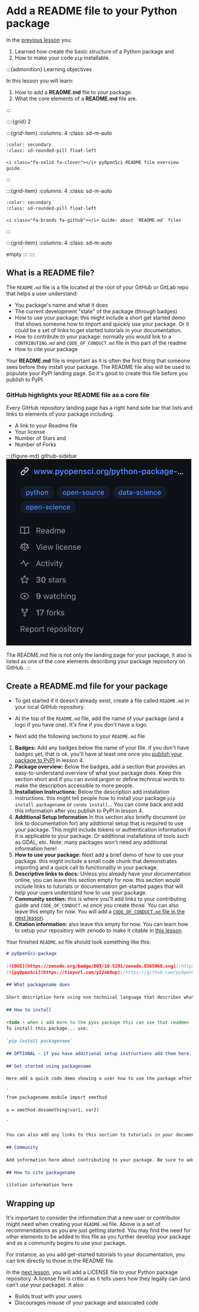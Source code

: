 # Add a README file to your Python package

<!--
TODO:
* add link -

* add a screenshot of the pyospackage readme rendered in GitHub
* this series would be great if there was a graphic with all of the steps. and each was highlighted at the top of the page.
*  **TODO:** we didn't ask them to put code into a src dir in the previous lesson? probably good to do that.

 -->



In the [previous lesson](1-installable-code.md) you:

1. Learned how create the basic structure of a Python package and
2. How to make your code `pip` installable.

:::{admonition} Learning objectives

In this lesson you will learn:

1. How to add a **README.md** file to your package.
2. What the core elements of a **README.md** file are.

:::


::::{grid} 2

:::{grid-item}
:columns: 4
:class: sd-m-auto

```{button-link} https://www.pyopensci.org/python-package-guide/documentation/repository-files/readme-file-best-practices.html
:color: secondary
:class: sd-rounded-pill float-left

<i class="fa-solid fa-clover"></i> pyOpenSci README file overview guide.
```

:::

:::{grid-item}
:columns: 4
:class: sd-m-auto

```{button-link} https://docs.github.com/en/repositories/managing-your-repositorys-settings-and-features/customizing-your-repository/about-readmes
:color: secondary
:class: sd-rounded-pill float-left

<i class="fa-brands fa-github"></i> Guide: about `README.md` files
```
:::


:::{grid-item}
:columns: 4
:class: sd-m-auto

empty
:::
::::



## What is a README file?

The `README.md` file is a file located at the root of your GitHub or GitLab repo that helps
a user understand:

- You package's name and what it does
- The current development "state" of the package (through badges)
- How to use your package: this might include a short get started demo that shows someone how to import and quickly use your package. Or it could be a set of links to get started tutorials in your documentation.
- How to contribute to your package: normally you would link to a `CONTRIBUTING.md` and `CODE_OF_CONDUCT.md` file in this part of the readme
- How to cite your package

Your **README.md** file is important as it is often the first thing that someone sees before they install your package. The README file also will be used to populate your PyPI landing page. So it's good to create this file before you publish to PyPI.

### GitHub highlights your README file as a core file

Every GitHub repository landing page has a right hand side bar that lists and links to elements of your package including:

- A link to your Readme file
- Your license
- Number of Stars and
- Number of Forks

:::{figure-md} github-sidebar
<img src="../images/tutorials/github-repo-sidebar.png" alt="Add alt " width="500px">

The README.md file is not only the landing page for your package, it also is listed as one of the core elements describing your package repository on GitHub.
:::

## Create a README.md file for your package

- To get started if it doesn't already exist, create a file called `README.md` in your local GitHub repository.

- At the top of the `README.md` file, add the name of your package (and a logo if you have one). It's fine if you don't have a logo.

- Next add the following sections to your `README.md` file

1. **Badges:** Add any badges below the name of your file. if you don't have badges yet, that is ok. you'll have at least one once you [publish your package to PyPI](6-publish-pypi) in lesson 4.
2. **Package overview:** Below the badges, add a section that provides an easy-to-understand overview of what your package does. Keep this section short and if you can avoid jargon or define technical words to make the description accessible to more people.
3. **Installation Instructions:** Below the description add installation instructions. this might tell people how to install your package `pip install packagename` or `conda install`... You can come back and add this information after you publish to PyPI in lesson 4.
4. **Additional Setup Information** In this section also briefly document (or link to documentation for) any additional setup that is required to use your package. This might include tokens or authentication information if it is applicable to your package. Or additional installations of tools such as GDAL, etc. Note: many packages won't need any additional information here!
5. **How to use your package:** Next add a brief demo of how to use your package. this might include a small code chunk that demonstrates importing and a quick call to functionality in your package.
6. **Descriptive links to docs:** Unless you already have your documentation online, you can leave this section empty for now. this section would include links to tutorials or documentation get-started pages that will help your users understand how to use your package.
7. **Community section:** this is where you'll add links to your contributing guide and `CODE_OF_CONDUCT.md` once you create those. You can also leave this empty for now. You will add a [`CODE_OF_CONDUCT.md` file in the next lesson](4-add-license-file.md).
8. **Citation information:** also leave this empty for now. You can learn how to setup your repository with zenodo to make it citable in [this lesson](extras/2-connect-repo-to-zenodo.md).

Your finished `README.md` file should look something like this:

```markdown
# pyOpenSci-package

[![DOI](https://zenodo.org/badge/DOI/10.5281/zenodo.8365068.svg)](https://doi.org/10.5281/zenodo.8365068)
[![pyOpenSci](https://tinyurl.com/y22nb8up)](https://github.com/pyOpenSci/software-review/issues/115)

## What packagename does

Short description here using non technical language that describes what your package does.

## How to install

<todo - when i add more to the pyos package this can use that readme>
To install this package... use:

`pip install packagename`

## OPTIONAL - if you have additional setup instructions add them here. if not, skip this section.

## Get started using packagename

Here add a quick code demo showing a user how to use the package after it is installed.

`
from packagename.module import xmethod

a = xmethod.dosomething(var1, var2)

`

You can also add any links to this section to tutorials in your documentation.

## Community

Add information here about contributing to your package. Be sure to add links to your `CODE_OF_CONDUCT` file and your development guide. For now this section might be empty. You can go back and fill it in later.

## How to cite packagename

citation information here
```

## Wrapping up

It's important to consider the information that a new user or contributor might
need when creating your `README.md` file. Above is a set of recommendations as you are just getting
started. You may find the need for other elements to be added to this file
as you further develop your package and as a community begins to use your
package.

For instance, as you add get-started tutorials to your documentation, you can
link directly to those in the README file.

In the [next lesson](4-add-license-file.md), you will add a LICENSE file to
your Python package repository. A license file is critical as it tells users how they legally can (and can't use your package). It also:

* Builds trust with your users
* Discourages misuse of your package and associated code
